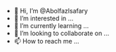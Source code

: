 - 👋 Hi, I’m @Abolfazlsafary
- 👀 I’m interested in ...
- 🌱 I’m currently learning ...
- 💞️ I’m looking to collaborate on ...
- 📫 How to reach me ...

<!---
Abolfazlsafary/Abolfazlsafary is a ✨ special ✨ repository because its `README.md` (this file) appears on your GitHub profile.
You can click the Preview link to take a look at your changes.
--->

